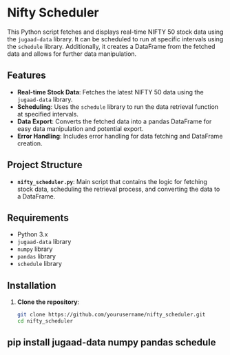 # Nifty Scheduler

This Python script fetches and displays real-time NIFTY 50 stock data using the `jugaad-data` library. It can be scheduled to run at specific intervals using the `schedule` library. Additionally, it creates a DataFrame from the fetched data and allows for further data manipulation.

## Features

- **Real-time Stock Data**: Fetches the latest NIFTY 50 data using the `jugaad-data` library.
- **Scheduling**: Uses the `schedule` library to run the data retrieval function at specified intervals.
- **Data Export**: Converts the fetched data into a pandas DataFrame for easy data manipulation and potential export.
- **Error Handling**: Includes error handling for data fetching and DataFrame creation.

## Project Structure

- **`nifty_scheduler.py`**: Main script that contains the logic for fetching stock data, scheduling the retrieval process, and converting the data to a DataFrame.

## Requirements

- Python 3.x
- `jugaad-data` library
- `numpy` library
- `pandas` library
- `schedule` library

## Installation

1. **Clone the repository**:
   ```sh
   git clone https://github.com/yourusername/nifty_scheduler.git
   cd nifty_scheduler

## pip install jugaad-data numpy pandas schedule

